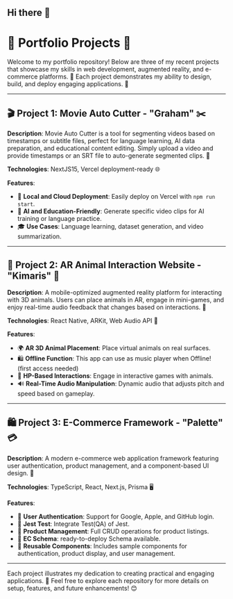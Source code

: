 ## Hi there 👋

# 🌟 Portfolio Projects 🌟

Welcome to my portfolio repository! Below are three of my recent projects that showcase my skills in web development, augmented reality, and e-commerce platforms. 🎉 Each project demonstrates my ability to design, build, and deploy engaging applications. 🚀

---

## 🎬 Project 1: Movie Auto Cutter - "Graham" ✂️

**Description**: Movie Auto Cutter is a tool for segmenting videos based on timestamps or subtitle files, perfect for language learning, AI data preparation, and educational content editing. Simply upload a video and provide timestamps or an SRT file to auto-generate segmented clips. 🎥

**Technologies**: NextJS15, Vercel deployment-ready 🌐

**Features**:
- 📂 **Local and Cloud Deployment**: Easily deploy on Vercel with `npm run start`.
- 🤖 **AI and Education-Friendly**: Generate specific video clips for AI training or language practice.
- 🎓 **Use Cases**: Language learning, dataset generation, and video summarization.

---

## 🐾 Project 2: AR Animal Interaction Website - "Kimaris" 🦁

**Description**: A mobile-optimized augmented reality platform for interacting with 3D animals. Users can place animals in AR, engage in mini-games, and enjoy real-time audio feedback that changes based on interactions. 📱

**Technologies**: React Native, ARKit, Web Audio API 📳

**Features**:
- 🌍 **AR 3D Animal Placement**: Place virtual animals on real surfaces.
- 🛍️ **Offline Function**: This app can use as music player when Offline! (first access needed)
- 🧡 **HP-Based Interactions**: Engage in interactive games with animals.
- 🔊 **Real-Time Audio Manipulation**: Dynamic audio that adjusts pitch and speed based on gameplay.

---

## 🛍️ Project 3: E-Commerce Framework - "Palette" 💳

**Description**: A modern e-commerce web application framework featuring user authentication, product management, and a component-based UI design. 🛒

**Technologies**: TypeScript, React, Next.js, Prisma 🖥️

**Features**:
- 🔐 **User Authentication**: Support for Google, Apple, and GitHub login.
- 🔐 **Jest Test**: Integrate Test(QA) of Jest.
- 👥 **Product Management**: Full CRUD operations for product listings.
- 👥 **EC Schema**: ready-to-deploy Schema available.
- 🧩 **Reusable Components**: Includes sample components for authentication, product display, and user management.

---

Each project illustrates my dedication to creating practical and engaging applications. 🌈 Feel free to explore each repository for more details on setup, features, and future enhancements! 😊
